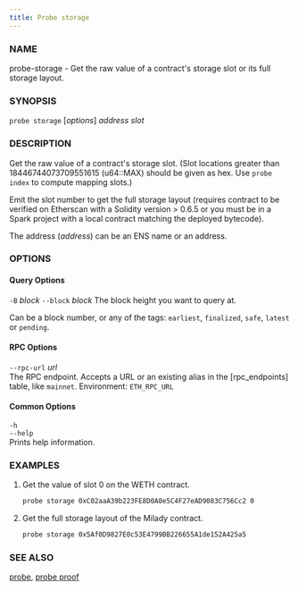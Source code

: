 ```yaml
---
title: Probe storage
---
```


### NAME

probe-storage - Get the raw value of a contract's storage slot or its full storage layout.

### SYNOPSIS

`probe storage` [*options*] _address_ _slot_

### DESCRIPTION

Get the raw value of a contract's storage slot. (Slot locations greater than 18446744073709551615 (u64::MAX) should be given as hex. Use `probe index` to compute mapping slots.)

Emit the slot number to get the full storage layout (requires contract to be verified on Etherscan with a Solidity version > 0.6.5 or you must be in a Spark project with a local contract matching the deployed bytecode).

The address (_address_) can be an ENS name or an address.

### OPTIONS

#### Query Options

`-B` _block_
`--block` _block_
The block height you want to query at.

Can be a block number, or any of the tags: `earliest`, `finalized`, `safe`, `latest` or `pending`.

#### RPC Options

`--rpc-url` _url_  
The RPC endpoint. Accepts a URL or an existing alias in the [rpc_endpoints] table, like `mainnet`.
Environment: `ETH_RPC_URL`

#### Common Options

`-h`  
`--help`  
Prints help information.

### EXAMPLES

1. Get the value of slot 0 on the WETH contract.

   ```sh
   probe storage 0xC02aaA39b223FE8D0A0e5C4F27eAD9083C756Cc2 0
   ```

2. Get the full storage layout of the Milady contract.
   ```sh
   probe storage 0x5Af0D9827E0c53E4799BB226655A1de152A425a5
   ```

### SEE ALSO

[probe](./probe.md), [probe proof](./probe-proof.md)
